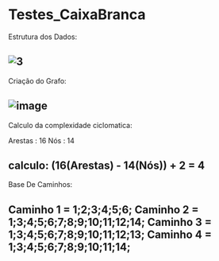 # Testes_CaixaBranca


Estrutura dos Dados:

![3](https://github.com/erikv07/caixabranca_qa/assets/101666624/2b6aa734-004a-4816-bf60-784ccdafb53a)
----------------------------------------------------------------------------------------------------------


Criação do Grafo:

![image](https://github.com/erikv07/caixabranca_qa/assets/101666624/44f4cbbe-7c50-4a05-9247-f1c4caad690a)
-------------------------------------------------------------------------------------------------------------


Calculo da complexidade ciclomatica:

Arestas : 16  Nós : 14  

calculo:  (16(Arestas) - 14(Nós)) + 2 = 4
-----------------------------------------------------------------------------------------------------------

Base De Caminhos:

Caminho 1 = 1;2;3;4;5;6;
Caminho 2 = 1;3;4;5;6;7;8;9;10;11;12;14;
Caminho 3 = 1;3;4;5;6;7;8;9;10;11;12;13;
Caminho 4 = 1;3;4;5;6;7;8;9;10;11;14;
------------------------------------------------------------------------------------------------------------

